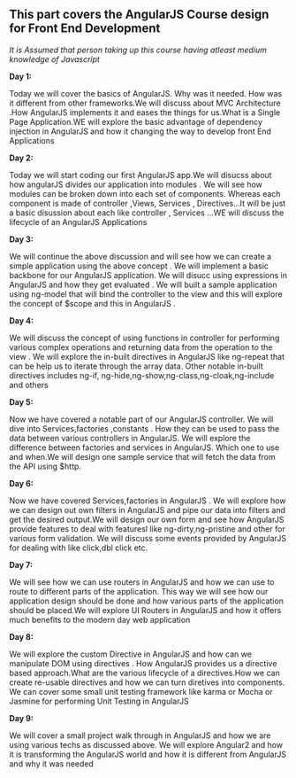 <h2>This part covers the AngularJS Course design for Front End Development</h2>

<i>It is Assumed that person taking up this course having atleast medium knowledge of Javascript</i>

<b>Day 1:</b> <p>Today we will cover the basics of AngularJS. Why was it needed. How was it different from other frameworks.We will discuss about MVC Architecture .How AngularJS implements it and eases the things for us.What is a Single Page Application.WE will explore the basic advantage of dependency injection in AngularJS and how it changing the way to develop front End Applications</p>

<b>Day 2:</b><p>Today we will start coding our first AngularJS app.We will disucss about how angularJS divides our application into modules . We will see how modules can be broken down into each set of components. Whereas each component is made of controller ,Views, Services , Directives...It will be just a basic disussion about each like controller , Services ...WE will discuss the lifecycle of an AngularJS Applications</p>


<b>Day 3:</b><p>We will continue the above discussion and will see how we can create a  simple application using the above concept . We will implement a basic backbone for our AngularJS application. We will disucc using expressions in AngularJS and how they get evaluated . We will built a sample application using ng-model that will bind the controller to the view and this will explore the concept of $scope and this in AngularJS . </p>

<b>Day 4:</b><p>We will discuss the concept of using functions in controller for performing various complex operations and returning data from the operation to the view . We will explore the in-built directives in AngularJS like ng-repeat that can be help us to iterate through the array data. Other notable in-built directives includes ng-if, ng-hide,ng-show,ng-class,ng-cloak,ng-include and others</p>

<b>Day 5:</b><p>Now we have covered a notable part of our AngularJS controller. We will dive into Services,factories ,constants . How they can be used to pass the data between various controllers in AngularJS. We will explore the difference between factories and services in AngularJS. Which one to use and when.We will design one sample service that will fetch the data from the API using $http.</p>


<b>Day 6:</b><p>Now we have covered Services,factories in AngularJS . We will explore how we can design out own filters in AngularJS and pipe our data into filters and get the desired output.We will design our own form and see how AngularJS provide features to deal with featuresl like ng-dirty,ng-pristine and other for various form validation. We will discuss some events provided by AngularJS for dealing with like click,dbl click etc.</p>

<b>Day 7:</b><p>We will see how we can use routers in AngularJS and how we can use to route to different parts of the application. This way we will see how our application design should be done and how various parts of the application should be placed.We will explore UI Routers in AngularJS and how it offers much benefits to the modern day web application</p>


<b>Day 8:</b><p>We will explore the custom Directive in AngularJS and how can we manipulate DOM using directives . How AngularJS provides us a directive based approach.What are the various lifecycle of a directives.How we can create re-usable directives and how we can turn diretives into components. We can cover some small unit testing framework like karma or Mocha or Jasmine for performing Unit Testing in AngularJS </p>


<b>Day 9:</b><p>We will cover a small project walk through in AngularJS and how we are using various techs as discussed above. We will explore Angular2 and how it is transforming the AngularJS world and how it is different from AngularJS and why it was needed</p>